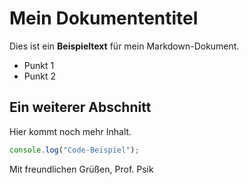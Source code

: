 # Mein Dokumententitel

Dies ist ein **Beispieltext** für mein Markdown-Dokument.

- Punkt 1
- Punkt 2

## Ein weiterer Abschnitt

Hier kommt noch mehr Inhalt.

```javascript
console.log("Code-Beispiel");
`````

Mit freundlichen Grüßen,
Prof. Psik
